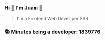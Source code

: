 ### Hi 👋 I&#39;m Juani 🦁

> I&#39;m a Frontend Web Developer SSR

### 📚 Minutes being a developer: 1839776
